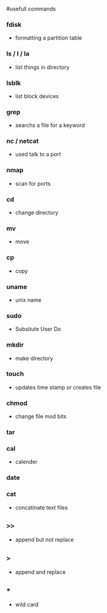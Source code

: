 #usefull commands

### fdisk
* formatting a partition table

### ls / l / la
* list things in directory

### lsblk
* list block devices

### grep
* searchs a file for a keyword

### nc / netcat
* used talk to a port

### nmap
* scan for ports

### cd 
* change directory

### mv
* move

### cp
* copy

### uname
* unix name

### sudo
* Subsitute User Do

### mkdir
* make directory

### touch
* updates time stamp or creates file

### chmod
* change file mod bits

### tar

### cal
* calender

### date

### cat
* concatinate text files

## ` >> `
* append but not replace

## ` > `
* append and replace

## ` * `
* wild card
